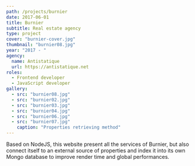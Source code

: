 ```yaml
---
path: /projects/burnier
date: 2017-06-01
title: Burnier
subtitle: Real estate agency 
type: project
cover: "burnier-cover.jpg"
thumbnail: "burnier08.jpg"
year: "2017 - "
agency:
  name: Antistatique
  url: https://antistatique.net
roles: 
  - Frontend developer
  - JavaScript developer
gallery:
  - src: "burnier08.jpg"
  - src: "burnier02.jpg"
  - src: "burnier03.jpg"
  - src: "burnier04.jpg"
  - src: "burnier06.jpg"
  - src: "burnier07.jpg"
    caption: "Properties retrieving method"
---
```


Based on NodeJS, this website present all the services of Burnier, but also connect itself to an external source of properties and index it into its own Mongo database to improve render time and global performances.
